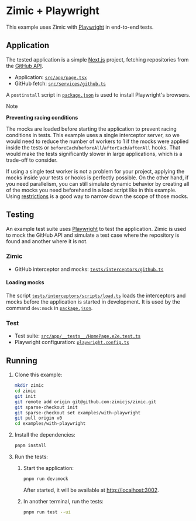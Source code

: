 <h1>
  Zimic + Playwright
</h2>

This example uses Zimic with [Playwright](https://playwright.dev) in end-to-end tests.

## Application

The tested application is a simple [Next.js](https://nextjs.org) project, fetching repositories from the
[GitHub API](https://docs.github.com/en/rest).

- Application: [`src/app/page.tsx`](./src/app/page.tsx)
- GitHub fetch: [`src/services/github.ts`](./src/services/github.ts)

A `postinstall` script in [`package.json`](./package.json) is used to install Playwright's browsers.

> [!NOTE]
>
> **Preventing racing conditions**
>
> The mocks are loaded before starting the application to prevent racing conditions in tests. This example uses a single
> interceptor server, so we would need to reduce the number of workers to 1 if the mocks were applied inside the tests
> or `beforeEach`/`beforeAll`/`afterEach`/`afterAll` hooks. That would make the tests significantly slower in large
> applications, which is a trade-off to consider.
>
> If using a single test worker is not a problem for your project, applying the mocks inside your tests or hooks is
> perfectly possible. On the other hand, if you need parallelism, you can still simulate dynamic behavior by creating
> all of the mocks you need beforehand in a load script like in this example. Using
> [restrictions](https://github.com/zimicjs/zimic/wiki/api‐zimic‐interceptor‐http#http-handlerwithrestriction) is a good
> way to narrow down the scope of those mocks.

## Testing

An example test suite uses [Playwright](https://playwright.dev) to test the application. Zimic is used to mock the
GitHub API and simulate a test case where the repository is found and another where it is not.

### Zimic

- GitHub interceptor and mocks: [`tests/interceptors/github.ts`](./tests/interceptors/github.ts)

#### Loading mocks

The script [`tests/interceptors/scripts/load.ts`](./tests/interceptors/scripts/load.ts) loads the interceptors and mocks
before the application is started in development. It is used by the command `dev:mock` in
[`package.json`](./package.json).

### Test

- Test suite: [`src/app/__tests__/HomePage.e2e.test.ts`](./src/app/__tests__/HomePage.e2e.test.ts)
- Playwright configuration: [`playwright.config.ts`](./playwright.config.ts)

## Running

1. Clone this example:

   ```bash
   mkdir zimic
   cd zimic
   git init
   git remote add origin git@github.com:zimicjs/zimic.git
   git sparse-checkout init
   git sparse-checkout set examples/with-playwright
   git pull origin v0
   cd examples/with-playwright
   ```

2. Install the dependencies:

   ```bash
   pnpm install
   ```

3. Run the tests:

   1. Start the application:

      ```bash
      pnpm run dev:mock
      ```

      After started, it will be available at [http://localhost:3002](http://localhost:3002).

   2. In another terminal, run the tests:

      ```bash
      pnpm run test --ui
      ```
